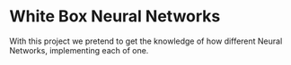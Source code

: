 # White Box Neural Networks
With this project we pretend to get the knowledge of how different Neural Networks, implementing each of one.
